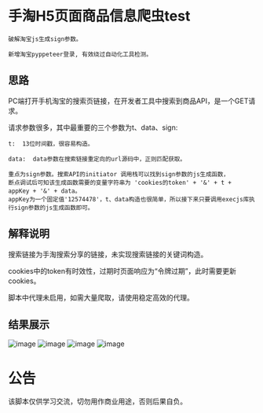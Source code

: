 手淘H5页面商品信息爬虫test
===========
    破解淘宝js生成sign参数。
    
    新增淘宝pyppeteer登录, 有效绕过自动化工具检测。
    
思路
---------
  PC端打开手机淘宝的搜索页链接，在开发者工具中搜索到商品API，是一个GET请求。

  请求参数很多，其中最重要的三个参数为t、data、sign:

    t:  13位时间戳，很容易构造。

    data:  data参数在搜索链接重定向的url源码中，正则匹配获取。

    重点为sign参数。搜索API的initiator 调用栈可以找到sign参数的js生成函数，
    断点调试后可知该生成函数需要的变量字符串为 'cookies的token' + '&' + t + appKey + '&' + data。
    appKey为一个固定值'12574478'，t、data构造也很简单，所以接下来只要调用execjs库执行sign参数的js生成函数即可。
    
解释说明
--------
  搜索链接为手淘搜索分享的链接，未实现搜索链接的关键词构造。

  cookies中的token有时效性，过期时页面响应为“令牌过期”，此时需要更新cookies。

  脚本中代理未启用，如需大量爬取，请使用稳定高效的代理。
    
结果展示
--------
![image](https://github.com/xzh0723/Taobao/blob/master/view/pycharm_1.png)
![image](https://github.com/xzh0723/Taobao/blob/master/view/pycharm_2.png)
![image](https://github.com/xzh0723/Taobao/blob/master/view/pycharm_3.png)
![image](https://github.com/xzh0723/Taobao/blob/master/view/db.png)

公告
========
该脚本仅供学习交流，切勿用作商业用途，否则后果自负。
